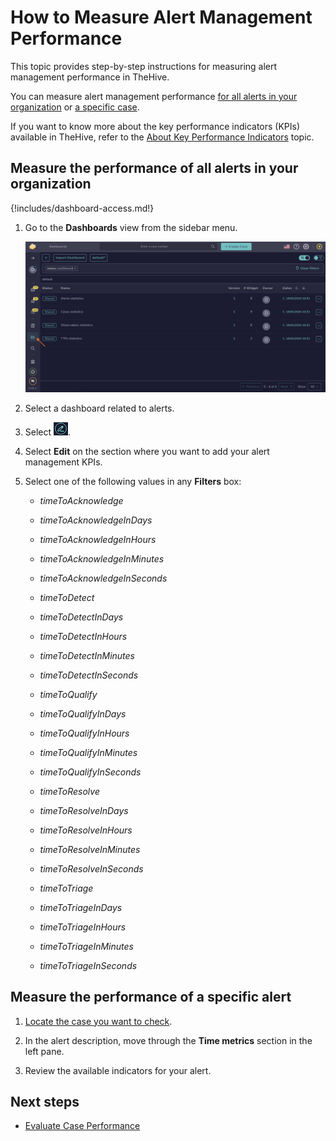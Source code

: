 # How to Measure Alert Management Performance

This topic provides step-by-step instructions for measuring alert management performance in TheHive.

You can measure alert management performance [for all alerts in your organization](#measure-the-performance-of-all-alerts-in-your-organization) or [a specific case](#measure-the-performance-of-a-specific-alert).

If you want to know more about the key performance indicators (KPIs) available in TheHive, refer to the [About Key Performance Indicators](about-key-performance-indicators.md) topic.

## Measure the performance of all alerts in your organization

{!includes/dashboard-access.md!}

1. Go to the **Dashboards** view from the sidebar menu.

    ![Measure case management performance](../../images/user-guides/measure-case-management-performance.png)

2. Select a dashboard related to alerts.

3. Select ![Edit dashboards](../../images/user-guides/edit-dashboards.png).

4. Select **Edit** on the section where you want to add your alert management KPIs.

5. Select one of the following values in any **Filters** box:

    * *timeToAcknowledge*
    * *timeToAcknowledgeInDays*
    * *timeToAcknowledgeInHours*
    * *timeToAcknowledgeInMinutes*
    * *timeToAcknowledgeInSeconds*

    * *timeToDetect*
    * *timeToDetectInDays*
    * *timeToDetectInHours*
    * *timeToDetectInMinutes*
    * *timeToDetectInSeconds*

    * *timeToQualify*
    * *timeToQualifyInDays*
    * *timeToQualifyInHours*
    * *timeToQualifyInMinutes*
    * *timeToQualifyInSeconds*

    * *timeToResolve*
    * *timeToResolveInDays*
    * *timeToResolveInHours*
    * *timeToResolveInMinutes*
    * *timeToResolveInSeconds*

    * *timeToTriage*
    * *timeToTriageInDays*
    * *timeToTriageInHours*
    * *timeToTriageInMinutes*
    * *timeToTriageInSeconds*

## Measure the performance of a specific alert

1. [Locate the case you want to check](../analyst-corner/cases/search-for-cases/find-a-case.md).

2. In the alert description, move through the **Time metrics** section in the left pane.

3. Review the available indicators for your alert.

## Next steps

* [Evaluate Case Performance](measure-case-management-performance.md)